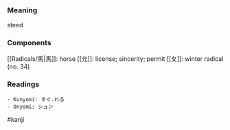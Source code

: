 ### Meaning

steed

### Components

[[Radicals/馬|馬]]: horse [[允]]: license; sincerity; permit [[夂]]: winter radical (no. 34)

### Readings

```
- Kunyomi: すぐ.れる
- Onyomi: シュン
```

#kanji